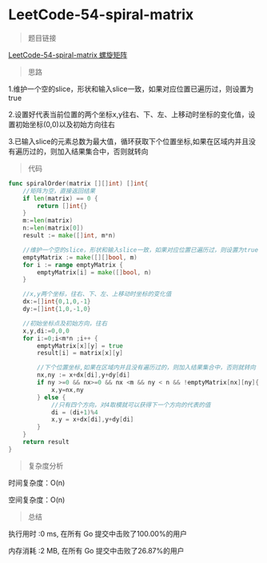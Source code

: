 # LeetCode-54-spiral-matrix

>题目链接

[LeetCode-54-spiral-matrix 螺旋矩阵](https://leetcode-cn.com/problems/spiral-matrix/)

>思路

1.维护一个空的slice，形状和输入slice一致，如果对应位置已遍历过，则设置为true

2.设置好代表当前位置的两个坐标x,y往右、下、左、上移动时坐标的变化值，设置初始坐标(0,0)以及初始方向往右

3.已输入slice的元素总数为最大值，循环获取下个位置坐标,如果在区域内并且没有遍历过的，则加入结果集合中，否则就转向

>代码

```go
func spiralOrder(matrix [][]int) []int{
	//矩阵为空，直接返回结果
	if len(matrix) == 0 {
		return []int{}
	}
	m:=len(matrix)
	n:=len(matrix[0])
	result := make([]int, m*n)

	//维护一个空的slice，形状和输入slice一致，如果对应位置已遍历过，则设置为true
	emptyMatrix := make([][]bool, m)
	for i := range emptyMatrix {
		emptyMatrix[i] = make([]bool, n)
	}

	//x,y两个坐标，往右、下、左、上移动时坐标的变化值
	dx:=[]int{0,1,0,-1}
	dy:=[]int{1,0,-1,0}

	//初始坐标点及初始方向，往右
	x,y,di:=0,0,0
	for i:=0;i<m*n ;i++ {
		emptyMatrix[x][y] = true
		result[i] = matrix[x][y]

		//下个位置坐标,如果在区域内并且没有遍历过的，则加入结果集合中，否则就转向
		nx,ny := x+dx[di],y+dy[di]
		if ny >=0 && nx>=0 && nx <m && ny < n && !emptyMatrix[nx][ny]{
			x,y=nx,ny
		} else {
			//只有四个方向，对4取模就可以获得下一个方向的代表的值
			di = (di+1)%4
			x,y = x+dx[di],y+dy[di]
		}
	}
	return result
}
```

>复杂度分析

时间复杂度：O(n)

空间复杂度：O(n)

>总结


执行用时 :0 ms, 在所有 Go 提交中击败了100.00%的用户

内存消耗 :2 MB, 在所有 Go 提交中击败了26.87%的用户
